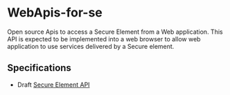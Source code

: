 WebApis-for-se
==============

Open source Apis to access a Secure Element from a Web application.
This API is expected to be implemented into a web browser to allow web application to use services delivered by a Secure element.

Specifications
--------------

* Draft [Secure Element API](http://globalplatform.github.io/WebApis-for-se/doc)
 